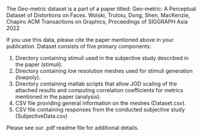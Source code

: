 The Geo-metric dataset is a part of a paper titled:
Geo-metric: A Perceptual Dataset of Distortions on Faces.
Wolski, Trutoiu, Dong, Shen, MacKenzie, Chapiro
ACM Transactions on Graphics, Proceedings of SIGGRAPH Asia 2022

If you use this data, please cite the paper mentioned above in your publication.
Dataset consists of five primary components:
1. Directory containing stimuli used in the subjective study described in the paper (stimuli).
2. Directory containing low resolution meshes used for stimuli generation (lowpoly).
3. Directory containing matlab scripts that allow JOD scaling of the attached results and
computing correlation coefficients for metrics mentioned in the paper (analysis).
4. CSV file providing general information on the meshes (Dataset.csv).
5. CSV file containing responses from the conducted subjective study (SubjectiveData.csv)

Please see our .pdf readme file for additional details.
